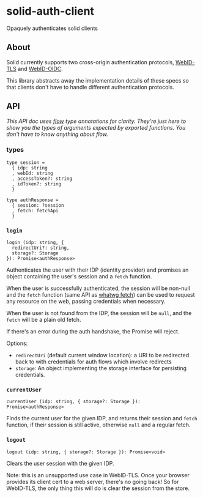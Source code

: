 # solid-auth-client

Opaquely authenticates solid clients

## About

Solid currently supports two cross-origin authentication protocols,
[WebID-TLS](https://www.w3.org/2005/Incubator/webid/spec/tls/) and
[WebID-OIDC](https://github.com/solid/webid-oidc-spec).

This library abstracts away the implementation details of these specs so that
clients don't have to handle different authentication protocols.

## API

*This API doc uses [flow](https://flow.org/) type annotations for clarity.
They're just here to show you the types of arguments expected by exported
functions.  You don't have to know anything about flow.*

### types

```
type session =
  { idp: string
  , webId: string
  , accessToken?: string
  , idToken?: string
  }

type authResponse =
  { session: ?session
  , fetch: fetchApi
  }
```

### `login`

```
login (idp: string, {
  redirectUri?: string,
  storage?: Storage
}): Promise<authResponse>
```

Authenticates the user with their IDP (identity provider) and promises an object
containing the user's session and a `fetch` function.

When the user is successfully authenticated, the session will be non-null and
the `fetch` function (same API as [whatwg
fetch](https://fetch.spec.whatwg.org/)) can be used to request any resource on
the web, passing credentials when necessary.

When the user is not found from the IDP, the session will be `null`, and the
`fetch` will be a plain old fetch.

If there's an error during the auth handshake, the Promise will reject.

Options:
- `redirectUri` (default current window location): a URI to be redirected back to with credentials for auth flows which involve redirects
- `storage`: An object implementing the storage interface for persisting credentials.

### `currentUser`

```
currentUser (idp: string, { storage?: Storage }): Promise<authResponse>
```

Finds the current user for the given IDP, and returns their session and `fetch`
function, if their session is still active, otherwise `null` and a regular
fetch.

### `logout`

```
logout (idp: string, { storage?: Storage }): Promise<void>
```

Clears the user session with the given IDP.

Note: this is an unsupported use case in WebID-TLS.  Once your browser provides
its client cert to a web server, there's no going back!  So for WebID-TLS, the
only thing this will do is clear the session from the store.

